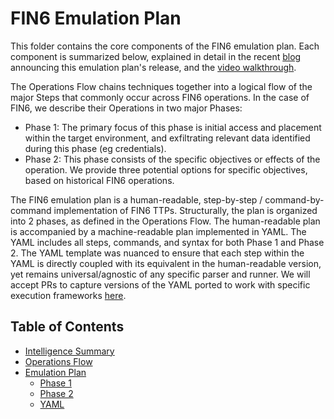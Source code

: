 # FIN6 Emulation Plan

This folder contains the core components of the FIN6 emulation plan. Each component is summarized below, explained in detail in the recent [blog](https://medium.com/mitre-engenuity/center-releases-fin6-adversary-emulation-plan-775d8c5ebe9b) announcing this emulation plan's release, and the [video walkthrough](https://www.youtube.com/watch?v=n5jeGSOyJzY&feature=youtu.be).

The Operations Flow chains techniques together into a logical flow of the major Steps that commonly occur across FIN6 operations. In the case of FIN6, we describe their Operations in two major Phases:

- Phase 1: The primary focus of this phase is initial access and placement within the target environment, and exfiltrating relevant data identified during this phase (eg credentials).
- Phase 2: This phase consists of the specific objectives or effects of the operation. We provide three potential options for specific objectives, based on historical FIN6 operations.

The FIN6 emulation plan is a human-readable, step-by-step / command-by-command implementation of FIN6 TTPs. Structurally, the plan is organized into 2 phases, as defined in the Operations Flow. The human-readable plan is accompanied by a machine-readable plan implemented in YAML. The YAML includes all steps, commands, and syntax for both Phase 1 and Phase 2. The YAML template was nuanced to ensure that each step within the YAML is directly coupled with its equivalent in the human-readable version, yet remains universal/agnostic of any specific parser and runner. We will accept PRs to capture versions of the YAML ported to work with specific execution frameworks [here](fin6/Emulation_Plan/YAMLs).

## Table of Contents

- [Intelligence Summary](/fin6/Intelligence_Summary.md)
- [Operations Flow](/fin6/Operations_Flow.md)
- [Emulation Plan](/fin6/Emulation_Plan/README.md)
  - [Phase 1](/fin6/Emulation_Plan/Phase1.md)
  - [Phase 2](/fin6/Emulation_Plan/Phase2.md)
  - [YAML](/fin6/Emulation_Plan/FIN6.yaml)
